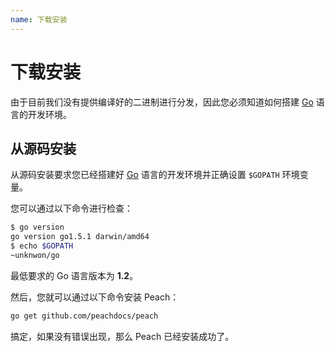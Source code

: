 ```yaml
---
name: 下载安装
---
```


# 下载安装

由于目前我们没有提供编译好的二进制进行分发，因此您必须知道如何搭建 [Go](https://golang.org/) 语言的开发环境。

## 从源码安装

从源码安装要求您已经搭建好 [Go](https://golang.org/) 语言的开发环境并正确设置 `$GOPATH` 环境变量。

您可以通过以下命令进行检查：

```sh
$ go version
go version go1.5.1 darwin/amd64
$ echo $GOPATH
~unknwon/go
```

最低要求的 Go 语言版本为 **1.2**。

然后，您就可以通过以下命令安装 Peach：

```sh
go get github.com/peachdocs/peach
```

搞定，如果没有错误出现，那么 Peach 已经安装成功了。